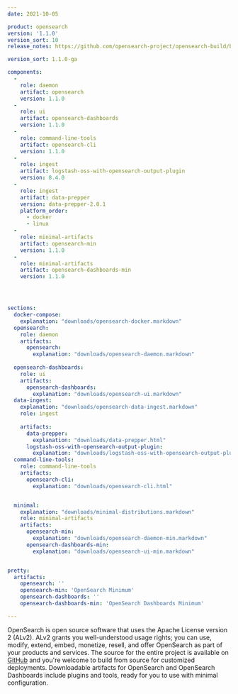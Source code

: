 ```yaml
---
date: 2021-10-05

product: opensearch
version: '1.1.0'
version_sort: 10
release_notes: https://github.com/opensearch-project/opensearch-build/blob/main/release-notes/opensearch-release-notes-1.1.0.md

version_sort: 1.1.0-ga

components:
  -
    role: daemon
    artifact: opensearch
    version: 1.1.0
  -
    role: ui
    artifact: opensearch-dashboards
    version: 1.1.0
  -
    role: command-line-tools
    artifact: opensearch-cli
    version: 1.1.0
  -
    role: ingest
    artifact: logstash-oss-with-opensearch-output-plugin
    version: 8.4.0
  -
    role: ingest
    artifact: data-prepper
    version: data-prepper-2.0.1
    platform_order:
      - docker
      - linux
  -
    role: minimal-artifacts
    artifact: opensearch-min
    version: 1.1.0
  -
    role: minimal-artifacts
    artifact: opensearch-dashboards-min
    version: 1.1.0




sections:
  docker-compose:
    explanation: "downloads/opensearch-docker.markdown"
  opensearch:
    role: daemon
    artifacts:
      opensearch:
        explanation: "downloads/opensearch-daemon.markdown"
      
  opensearch-dashboards:
    role: ui
    artifacts:
      opensearch-dashboards:
        explanation: "downloads/opensearch-ui.markdown"
  data-ingest:
    explanation: "downloads/opensearch-data-ingest.markdown"
    role: ingest
    
    artifacts:
      data-prepper:
        explanation: "downloads/data-prepper.html"
      logstash-oss-with-opensearch-output-plugin:
        explanation: "downloads/logstash-oss-with-opensearch-output-plugin.markdown"
  command-line-tools:
    role: command-line-tools
    artifacts:
      opensearch-cli:
        explanation: "downloads/opensearch-cli.html"


  minimal:
    explanation: "downloads/minimal-distributions.markdown"
    role: minimal-artifacts
    artifacts:
      opensearch-min:
        explanation: "downloads/opensearch-daemon-min.markdown"
      opensearch-dashboards-min:
        explanation: "downloads/opensearch-ui-min.markdown"


pretty:
  artifacts:
    opensearch: ''
    opensearch-min: 'OpenSearch Minimum'
    opensearch-dashboards: ''
    opensearch-dashboards-min: 'OpenSearch Dashboards Minimum'

---
```

OpenSearch is open source software that uses the Apache License version 2 (ALv2). ALv2 grants you well-understood usage rights; you can use, modify, extend, embed, monetize, resell, and offer OpenSearch as part of your products and services. The source for the entire project is available on [GitHub](https://github.com/opensearch-project/) and you're welcome to build from source for customized deployments. Downloadable artifacts for OpenSearch and OpenSearch Dashboards include plugins and tools, ready for you to use with minimal configuration.